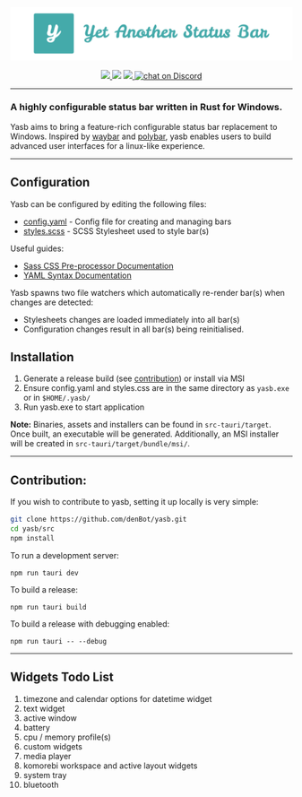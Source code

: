 ![Yet Another Status Bar](img/logo.png)


<p align="center">
  <a href="https://opensource.org/licenses/MIT">
    <img src="https://img.shields.io/badge/License-MIT-yellow.svg">
  </a>
  <a href="https://github.com/denBot/yasb/graphs/contributors" alt="Contributors">
        <img src="https://img.shields.io/github/contributors/denBot/yasb" /></a>
  <a href="https://github.com/denBot/yasb">
    <img src="https://img.shields.io/github/languages/top/denBot/yasb">
  </a>
  <a href="https://discord.gg/HjJCwm5">
    <img src="https://img.shields.io/discord/898554690126630914" alt="chat on Discord">
  </a>
  <br/>
</p>

---

### A highly configurable status bar written in Rust for Windows.

Yasb aims to bring a feature-rich configurable status bar replacement to Windows. Inspired by [waybar](https://github.com/Alexays/Waybar) and [polybar](https://github.com/polybar/polybar), yasb enables users to build advanced user interfaces for a linux-like experience.

----
## Configuration

Yasb can be configured by editing the following files:
- [config.yaml](src-tauri/config.yaml) - Config file for creating and managing bars
- [styles.scss](src-tauri/styles.scss) - SCSS Stylesheet used to style bar(s)

Useful guides:
- [Sass CSS Pre-processor Documentation](https://sass-lang.com/documentation/)
- [YAML Syntax Documentation](https://docs.ansible.com/ansible/latest/reference_appendices/YAMLSyntax.html)

Yasb spawns two file watchers which automatically re-render bar(s) when changes are detected:
- Stylesheets changes are loaded immediately into all bar(s)
- Configuration changes result in all bar(s) being reinitialised.

## Installation
1. Generate a release build (see [contribution](#contribution)) or install via MSI
2. Ensure config.yaml and styles.css are in the same directory as `yasb.exe` or in `$HOME/.yasb/`
2. Run yasb.exe to start application

**Note:** Binaries, assets and installers can be found in `src-tauri/target`. Once built, an executable will be generated. Additionally, an MSI installer will be created in `src-tauri/target/bundle/msi/`.

---

## Contribution:
If you wish to contribute to yasb, setting it up locally is very simple:
```bash
git clone https://github.com/denBot/yasb.git
cd yasb/src
npm install
```
To run a development server:
```
npm run tauri dev
```
To build a release:
```
npm run tauri build
```
To build a release with debugging enabled:
```
npm run tauri -- --debug
```

---

## Widgets Todo List
1. timezone and calendar options for datetime widget
2. text widget
3. active window
4. battery
5. cpu / memory profile(s)
6. custom widgets
7. media player
8. komorebi workspace and active layout widgets
9. system tray
10. bluetooth